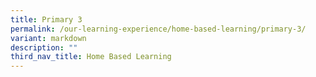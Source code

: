 ```yaml
---
title: Primary 3
permalink: /our-learning-experience/home-based-learning/primary-3/
variant: markdown
description: ""
third_nav_title: Home Based Learning
---
```

<p></p>